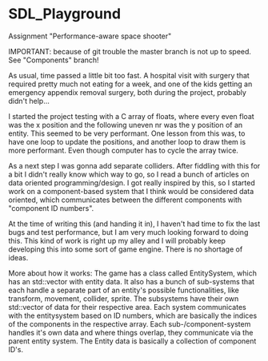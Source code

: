 # SDL_Playground
Assignment "Performance-aware space shooter"

IMPORTANT: because of git trouble the master branch is not up to speed. See "Components" branch!


As usual, time passed a little bit too fast. A hospital visit with surgery that required pretty much
not eating for a week, and one of the kids getting an emergency appendix removal surgery, both during 
the project, probably didn't help... 


I started the project testing with a C array of floats, where every even float was the x position and 
the following uneven nr was the y position of an entity.
This seemed to be very performant. One lesson from this was, to have one loop to update the positions, 
and another loop to draw them is more performant. Even though computer has to cycle the array twice.

As a next step I was gonna add separate colliders. After fiddling with this for a bit I didn't really 
know which way to go, so I read a bunch of articles on data oriented programming/design. I got really 
inspired by this, so I started work on a component-based system that I think would be considered data 
oriented, which communicates between the different components with "component ID numbers".

At the time of writing this (and handing it in), I haven't had time to fix the last bugs and test 
performance, but I am very much looking forward to doing this. This kind of work is right up my alley
and I will probably keep developing this into some sort of game engine. There is no shortage of ideas.


More about how it works:
The game has a class called EntitySystem, which has an std::vector with entity data. It also has a 
bunch of sub-systems that each handle a separate part of an entity's possible functionalities, like
transform, movement, collider, sprite. 
The subsystems have their own std::vector of data for their respective area. Each system communicates 
with the entitysystem based on ID numbers, which are basically the indices of the components in the 
respective array. 
Each sub-/component-system handles it's own data and where things overlap, they communicate via the
parent entity system.
The Entity data is basically a collection of component ID's.





